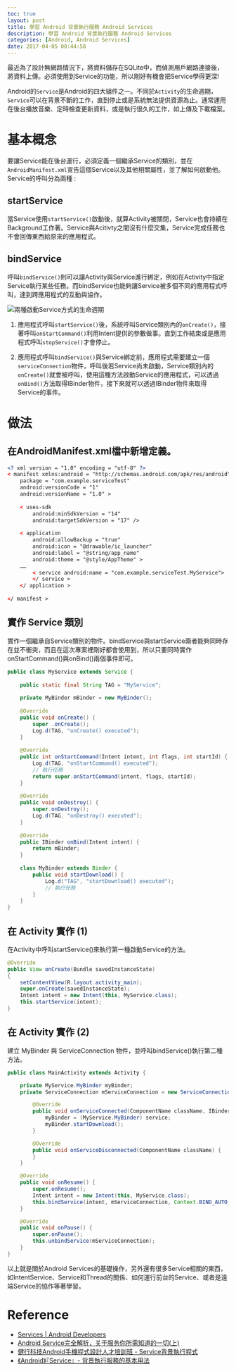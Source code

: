 ```yaml
---
toc: true
layout: post
title: 學習 Android 背景執行服務 Android Services
description: 學習 Android 背景執行服務 Android Services
categories: [Android, Android Services]
date: 2017-04-05 00:44:58
---
```


最近為了設計無網路情況下，將資料儲存在SQLite中，而偵測用戶網路連接後，將資料上傳。必須使用到Service的功能，所以剛好有機會把Service學得更深!

Android的`Service`是Android的四大組件之一。不同於`Activity`的生命週期，`Service`可以在背景不斷的工作，直到停止或是系統無法提供資源為止。通常運用在後台播放音樂、定時檢查更新資料，或是執行很久的工作，如上傳及下載檔案。

# 基本概念

要讓Service能在後台運行，必須定義一個繼承Service的類別，並在`AndroidManifest.xml`宣告這個Service以及其他相關屬性，並了解如何啟動他。Service的呼叫分為兩種 :

## startService
當Service使用`startService()`啟動後，就算Activity被關閉，Service也會持續在Background工作著。Service與Acitivty之間沒有什麼交集，Service完成任務也不會回傳東西給原來的應用程式。

## bindService
呼叫`bindService()`則可以讓Activity與Service進行綁定，例如在Activity中指定Service執行某些任務。而bindService也能夠讓Service被多個不同的應用程式呼叫，達到跨應用程式的互動與協作。

![兩種啟動Service方式的生命週期](https://developer.android.com/images/service_lifecycle.png "https://developer.android.com/guide/components/services.html")

1. 應用程式呼叫`startService()`後，系統呼叫Service類別內的`onCreate()`，接著呼叫`onStartCommand()`利用Intent提供的參數做事。直到工作結束或是應用程式呼叫`stopService()`才會停止。

2. 應用程式呼叫`bindService()`與Service綁定前，應用程式需要建立一個`serviceConnection`物件，呼叫後若Service尚未啟動，Service類別內的`onCreate()`就會被呼叫，使用這種方法啟動Service的應用程式，可以透過`onBind()`方法取得IBinder物件，接下來就可以透過IBinder物件來取得Service的事件。

# 做法

## 在AndroidManifest.xml檔中新增定義。

```xml
<? xml version = "1.0" encoding = "utf-8" ?>    
< manifest xmlns:android = "http://schemas.android.com/apk/res/android"   
    package = "com.example.serviceTest"  
    android:versionCode = "1"  
    android:versionName = "1.0" >   
  
    < uses-sdk  
        android:minSdkVersion = "14"  
        android:targetSdkVersion = "17" />
  
    < application  
        android:allowBackup = "true"
        android:icon = "@drawable/ic_launcher"  
        android:label = "@string/app_name"  
        android:theme = "@style/AppTheme" >   
    ……  
        < service android:name = "com.example.serviceTest.MyService">
        </ service >  
    </ application >  
  
</ manifest >  
```

## 實作 Service 類別

實作一個繼承自Service類別的物件。bindService與startService兩者能夠同時存在並不衝突，而且在這次專案裡剛好都會使用到，所以只要同時實作onStartCommand()與onBind()兩個事件即可。

```java
public class MyService extends Service {   
  
    public static final String TAG = "MyService";
  
    private MyBinder mBinder = new MyBinder();
  
    @Override  
    public void onCreate() {   
        super .onCreate();  
        Log.d(TAG, "onCreate() executed");
    }  
  
    @Override  
    public int onStartCommand(Intent intent, int flags, int startId) {   
        Log.d(TAG, "onStartCommand() executed");  
        // 執行任務
        return super.onStartCommand(intent, flags, startId);
    }  
  
    @Override  
    public void onDestroy() {   
        super.onDestroy();  
        Log.d(TAG, "onDestroy() executed");  
    }  
  
    @Override  
    public IBinder onBind(Intent intent) {  
        return mBinder;  
    }  
  
    class MyBinder extends Binder {  
        public void startDownload() {   
            Log.d("TAG", "startDownload() executed");  
            // 執行任務
        }  
    }  
}  
```

## 在 Activity 實作 (1)

在Activity中呼叫startService()來執行第一種啟動Service的方法。

```java
@Override
public View onCreate(Bundle savedInstanceState)
{
    setContentView(R.layout.activity_main);
    super.onCreate(savedInstanceState);
    Intent intent = new Intent(this, MyService.class); 
    this.startService(intent);
}
```

## 在 Activity 實作 (2)

建立 MyBinder 與 ServiceConnection 物件，並呼叫bindService()執行第二種方法。

```java
public class MainActivity extends Activity {

	private MyService.MyBinder myBinder;  
	private ServiceConnection mServiceConnection = new ServiceConnection() {

        @Override
        public void onServiceConnected(ComponentName className, IBinder binder) {
            myBinder = (MyService.MyBinder) service;  
            myBinder.startDownload();  
        }

        @Override
        public void onServiceDisconnected(ComponentName className) {
        }
    }

    @Override
    public void onResume() {
        super.onResume();
        Intent intent = new Intent(this, MyService.class);
        this.bindService(intent, mServiceConnection, Context.BIND_AUTO_CREATE);
    }

    @Override
    public void onPause() {
        super.onPause();
        this.unbindService(mServiceConnection);
    }
}
```

以上就是關於Android Services的基礎操作，另外還有很多Service相關的東西，如IntentService、Service和Thread的關係、如何運行前台的Service、或者是遠端Service的協作等著學習。

# Reference
- [Services \| Android Developers](https://developer.android.com/guide/components/services.html?hl=zh-tw)
- [Android Service完全解析，关于服务你所需知道的一切(上)](http://blog.csdn.net/guolin_blog/article/details/11952435)
- [健行科技Android手機程式設計人才培訓班 - Service背景執行程式](http://www.aaronlife.com/teaching/uch_android_2015-02-06_00.html)
- [《Android》『Service』- 背景執行服務的基本用法](http://xnfood.com.tw/android-service/)